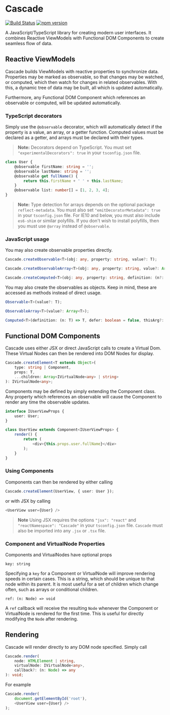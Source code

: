 # Cascade

[![Build Status](https://travis-ci.org/sjohnsonaz/cascade.svg?branch=master)](https://travis-ci.org/sjohnsonaz/cascade) [![npm version](https://badge.fury.io/js/cascade.svg)](https://badge.fury.io/js/cascade)

A JavaScript/TypeScript library for creating modern user interfaces. It combines Reactive ViewModels with Functional DOM Components to create seamless flow of data.

## Reactive ViewModels

Cascade builds ViewModels with reactive properties to synchronize data. Properties may be marked as observable, so that changes may be watched, or computed, which then watch for changes in related observables. With this, a dynamic tree of data may be built, all which is updated automatically.

Furthermore, any Functional DOM Component which references an observable or computed, will be updated automatically.

### TypeScript decorators

Simply use the `@observable` decorator, which will automatically detect if the property is a value, an array, or a getter function. Computed values must be declared as a getter, and arrays must be declared with their types.

> **Note:** Decorators depend on TypeScript. You must set `"experimentalDecorators": true` in your `tsconfig.json` file.

```typescript
class User {
    @observable firstName: string = '';
    @observable lastName: string = '';
    @observable get fullName() {
        return this.firstName + ' ' + this.lastName;
    }
    @observable list: number[] = [1, 2, 3, 4];
}
```

> **Note:** Type detection for arrays depends on the optional package `reflect-metadata`. You must also set `"emitDecoratorMetadata": true` in your `tsconfig.json` file. For IE10 and below, you must also include `es6-shim` or similar polyfills. If you don't wish to install polyfills, then you must use `@array` instead of `@observable`.

### JavaScript usage

You may also create observable properties directly.

```typescript
Cascade.createObservable<T>(obj: any, property: string, value?: T);

Cascade.createObservableArray<T>(obj: any, property: string, value?: Array<T>);

Cascade.createComputed<T>(obj: any, property: string, definition: (n?: T) => T, defer?: boolean, setter?: (n: T) => any);
```

You may also create the observables as objects. Keep in mind, these are accessed as methods instead of direct usage.

```typescript
Observable<T>(value?: T);

ObservableArray<T>(value?: Array<T>);

Computed<T>(definition: (n: T) => T, defer: boolean = false, thisArg?: any, setter?: (n: T) => any);
```

## Functional DOM Components

Cascade uses either JSX or direct JavaScript calls to create a Virtual Dom. These Virtual Nodes can then be rendered into DOM Nodes for display.

```typescript
Cascade.createElement<T extends Object>(
    type: string | Component,
    props: T,
    ...children: Array<IVirtualNode<any> | string>
): IVirtualNode<any>;
```

Components may be defined by simply extending the Component class. Any property which references an observable will cause the Component to render any time the observable updates.

```typescript
interface IUserViewProps {
    user: User;
}

class UserView extends Component<IUserViewProps> {
    render() {
        return (
            <div>{this.props.user.fullName}</div>
        );
    }
}
```

### Using Components

Components can then be rendered by either calling

```typescript
Cascade.createElement(UserView, { user: User });
```

or with JSX by calling

```typescript
<UserView user={User} />
```

> **Note** Using JSX requires the options `"jsx": "react"` and `"reactNamespace": "Cascade"` in your `tsconfig.json` file. `Cascade` must also be imported into any `.jsx` or `.tsx` file.

### Component and VirtualNode Properties

Components and VirtualNodes have optional props

`key: string`

Specifying a `key` for a Component or VirtualNode will improve rendering speeds in certain cases. This is a string, which should be unique to that node within its parent. It is most useful for a set of children which change often, such as arrays or conditional children.

`ref: (n: Node) => void`

A `ref` callback will receive the resulting `Node` whenever the Component or VirtualNode is rendered for the first time. This is useful for directly modifying the `Node` after rendering.

## Rendering

Cascade will render directly to any DOM node specified. Simply call

```typescript
Cascade.render(
    node: HTMLElement | string,
    virtualNode: IVirtualNode<any>,
    callback?: (n: Node) => any
): void;
```

For example

```typescript
Cascade.render(
    document.getElementById('root'),
    <UserView user={User} />
);
```
